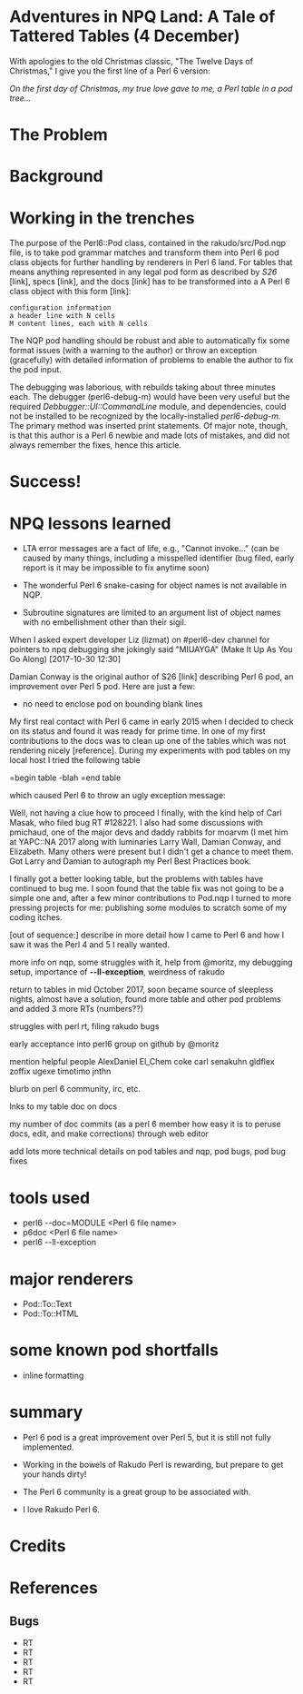 # Adventures in NPQ Land: A Tale of Tattered Tables (4 December)

With apologies to the old Christmas classic, "The Twelve Days of Christmas," 
I give you the first line of a Perl 6 version:

*On the first day of Christmas, my true love gave to me, a Perl table in a pod tree...*

# The Problem

# Background

# Working in the trenches

The purpose of the Perl6::Pod class, contained in the rakudo/src/Pod.nqp file,
is to take pod grammar matches and transform them into Perl 6 pod class objects for further
handling by renderers in Perl 6 land.  For tables that means anything represented
in any legal pod form as described by *S26* [link], specs [link], and the docs [link]
has to be transformed into a A Perl 6 class object with this form [link]:

    configuration information
    a header line with N cells
    M content lines, each with N cells
    
The NQP pod handling should be robust and able to automatically fix some format issues
(with a warning to the author) or throw an exception (gracefully) with detailed information
of problems to enable the author to fix the pod input.

The debugging was laborious, with rebuilds taking about three minutes each. The debugger (perl6-debug-m)
would have been very useful but the required *Debbugger::UI::CommandLine* module, and dependencies,
could not be installed to be recognized by the locally-installed *perl6-debug-m*.  The
primary method was inserted print statements.  Of major note, though, is that this author is a
Perl 6 newbie and made lots of mistakes, and did not always remember the fixes, hence this
article.

# Success!

# NPQ lessons learned

+ LTA error messages are a fact of life, e.g., "Cannot invoke..." (can be caused by 
many things, including a misspelled identifier (bug filed, early report is it may be impossible to
fix anytime soon)

+ The wonderful Perl 6 snake-casing for object names is not available in NQP.

+ Subroutine signatures are limited to an argument list of object names with no embellishment other than their sigil.



When I asked expert developer Liz (lizmat) on #perl6-dev channel for pointers to npq debugging 
she jokingly said "MIUAYGA" (Make It Up As You Go Along) [2017-10-30 12:30]

Damian Conway is the original author of S26 [link] describing Perl 6 pod, an
improvement over Perl 5 pod.  Here are just a few:

+ no need to enclose pod on bounding blank lines

My first real contact with Perl 6 came in early 2015 when I decided to check on its status and
found it was ready for prime time. In one of my first contributions to the docs was to clean up one of the
tables which was not rendering nicely [reference]. During my experiments with pod tables on my local host
I tried the following table


  =begin table
  -blah
  =end table
  
which caused Perl 6 to throw an ugly exception message:

Well, not having a clue how to proceed I finally, with the kind help of Carl Masak, who
filed bug RT #128221. I also had some discussions with pmichaud, one of the major devs and 
daddy rabbits for moarvm (I met him at YAPC::NA 2017 along with luminaries
Larry Wall, Damian Conway, and Elizabeth. Many others were present but I didn't get a
chance to meet them. Got Larry and Damian to autograph my Perl Best Practices
book.

I finally got a better looking table, but the problems with tables have continued 
to bug me. I soon found that the table fix was not going to be a simple one
and, after a few minor contributions to Pod.nqp I turned to more pressing
projects for me: publishing some modules to scratch some of my coding itches.

[out of sequence:] describe in more detail how I came to Perl 6 and how I saw
it was the Perl 4 and 5  I really wanted.

more info on nqp, some struggles with it, help from @moritz, my debugging setup,
importance of **--ll-exception**, weirdness of rakudo

return to tables in mid October 2017, soon became source of sleepless nights,
almost have a solution, found more table and other pod problems
and added 3 more RTs (numbers??) 

struggles with perl rt, filing rakudo bugs

early acceptance into perl6 group on github by @moritz

mention helpful people AlexDaniel El_Chem coke carl senakuhn gldflex
zoffix ugexe timotimo jnthn 

blurb on perl 6 community, irc, etc.

lnks to my table doc on docs

my number of doc commits (as a perl 6 member how easy it is to
peruse docs, edit, and make corrections)
through web editor 

add lots more technical details on pod tables and nqp, 
pod bugs, pod bug fixes

# tools used

+ perl6 --doc=MODULE <Perl 6 file name>
+ p6doc <Perl 6 file name>
+ perl6 --ll-exception

# major renderers

+ Pod::To::Text
+ Pod::To::HTML

# some known pod shortfalls

+ inline formatting

# summary

+ Perl 6 pod is a great improvement over Perl 5, but it is still not fully implemented.

+ Working in the bowels of Rakudo Perl is rewarding, but prepare to get your hands dirty!

+ The Perl 6 community is a great group to be associated with.

+ I love Rakudo Perl 6.

# Credits

# References

## Bugs

+ RT
+ RT
+ RT
+ RT
+ RT

   
   
